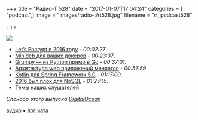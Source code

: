 +++
title = "Радио-Т 528"
date = "2017-01-07T17:04:24"
categories = [ "podcast",]
image = "images/radio-t/rt528.jpg"
filename = "rt_podcast528"

+++

![](https://radio-t.com/images/radio-t/rt528.jpg)

- [Let’s Encrypt в 2016 году](https://letsencrypt.org//2017/01/06/le-2016-in-review.html) - *00:02:27*.
- [Minideb для ваших докеров](https://dzone.com/articles/minideb-a-minimalist-debian-based-docker-image) - *00:23:37*.
- [Grumpy — из Python прямо в Go](https://opensource.googleblog.com/2017/01/grumpy-go-running-python.html) - *00:37:01*.
- [Архитектура web приложений меняется](https://dzone.com/articles/architectural-shift-in-web-applications-with-emerg) - *00:57:59*.
- [Kotlin для Spring Framework 5.0](https://spring.io/blog/2017/01/04/introducing-kotlin-support-in-spring-framework-5-0) - *01:17:00*.
- [2016 был плох для NoSQL](http://www.techrepublic.com/article/2016-was-a-bad-year-for-nosql-databases-and-the-cloud-is-to-blame/) - *01:25:15*.
- Темы наших слушателей

_Спонсор этого выпуска [DigitalOcean](https://do.co/radiot)_

[аудио](https://cdn.radio-t.com/rt_podcast528.mp3) • [лог чата](http://chat.radio-t.com/logs/radio-t-528.html)
<audio src="https://cdn.radio-t.com/rt_podcast528.mp3" preload="none"></audio>
